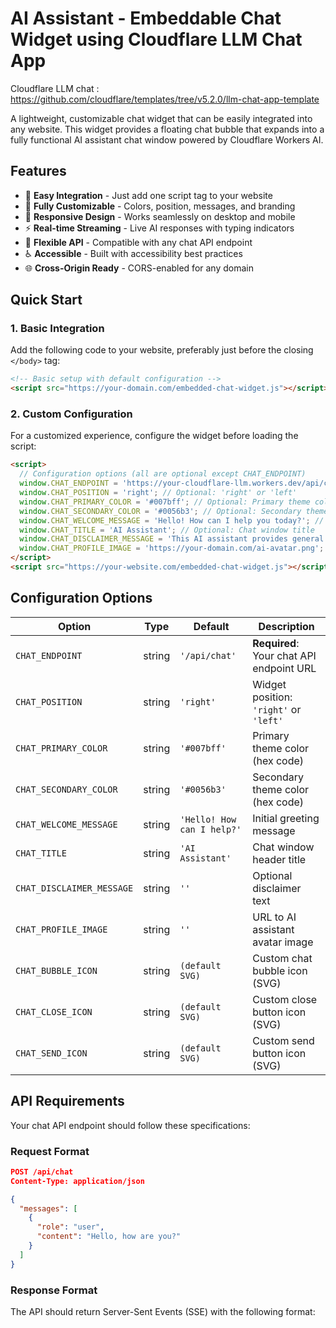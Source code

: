 # AI Assistant - Embeddable Chat Widget using Cloudflare LLM Chat App


Cloudflare LLM chat : https://github.com/cloudflare/templates/tree/v5.2.0/llm-chat-app-template

A lightweight, customizable chat widget that can be easily integrated into any website. This widget provides a floating chat bubble that expands into a fully functional AI assistant chat window powered by Cloudflare Workers AI.

## Features

- 🚀 **Easy Integration** - Just add one script tag to your website
- 🎨 **Fully Customizable** - Colors, position, messages, and branding
- 📱 **Responsive Design** - Works seamlessly on desktop and mobile
- ⚡ **Real-time Streaming** - Live AI responses with typing indicators
- 🔧 **Flexible API** - Compatible with any chat API endpoint
- ♿ **Accessible** - Built with accessibility best practices
- 🌐 **Cross-Origin Ready** - CORS-enabled for any domain

## Quick Start

### 1. Basic Integration

Add the following code to your website, preferably just before the closing `</body>` tag:

```html
<!-- Basic setup with default configuration -->
<script src="https://your-domain.com/embedded-chat-widget.js"></script>
```

### 2. Custom Configuration

For a customized experience, configure the widget before loading the script:

```html
<script>
  // Configuration options (all are optional except CHAT_ENDPOINT)
  window.CHAT_ENDPOINT = 'https://your-cloudflare-llm.workers.dev/api/chat'; // Required: Your chat API endpoint
  window.CHAT_POSITION = 'right'; // Optional: 'right' or 'left'
  window.CHAT_PRIMARY_COLOR = '#007bff'; // Optional: Primary theme color
  window.CHAT_SECONDARY_COLOR = '#0056b3'; // Optional: Secondary theme color
  window.CHAT_WELCOME_MESSAGE = 'Hello! How can I help you today?'; // Optional: Welcome message
  window.CHAT_TITLE = 'AI Assistant'; // Optional: Chat window title
  window.CHAT_DISCLAIMER_MESSAGE = 'This AI assistant provides general information.'; // Optional: Disclaimer
  window.CHAT_PROFILE_IMAGE = 'https://your-domain.com/ai-avatar.png'; // Optional: AI avatar image
</script>
<script src="https://your-website.com/embedded-chat-widget.js"></script>
```

## Configuration Options

| Option | Type | Default | Description |
|--------|------|---------|-------------|
| `CHAT_ENDPOINT` | string | `'/api/chat'` | **Required**: Your chat API endpoint URL |
| `CHAT_POSITION` | string | `'right'` | Widget position: `'right'` or `'left'` |
| `CHAT_PRIMARY_COLOR` | string | `'#007bff'` | Primary theme color (hex code) |
| `CHAT_SECONDARY_COLOR` | string | `'#0056b3'` | Secondary theme color (hex code) |
| `CHAT_WELCOME_MESSAGE` | string | `'Hello! How can I help?'` | Initial greeting message |
| `CHAT_TITLE` | string | `'AI Assistant'` | Chat window header title |
| `CHAT_DISCLAIMER_MESSAGE` | string | `''` | Optional disclaimer text |
| `CHAT_PROFILE_IMAGE` | string | `''` | URL to AI assistant avatar image |
| `CHAT_BUBBLE_ICON` | string | `(default SVG)` | Custom chat bubble icon (SVG) |
| `CHAT_CLOSE_ICON` | string | `(default SVG)` | Custom close button icon (SVG) |
| `CHAT_SEND_ICON` | string | `(default SVG)` | Custom send button icon (SVG) |

## API Requirements

Your chat API endpoint should follow these specifications:

### Request Format
```json
POST /api/chat
Content-Type: application/json

{
  "messages": [
    {
      "role": "user",
      "content": "Hello, how are you?"
    }
  ]
}
```

### Response Format
The API should return Server-Sent Events (SSE) with the following format:
